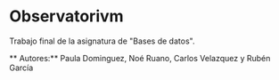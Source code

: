# Observatorivm
Trabajo final de la asignatura de "Bases de datos".

** Autores:** Paula Dominguez, Noé Ruano, Carlos Velazquez y Rubén García
